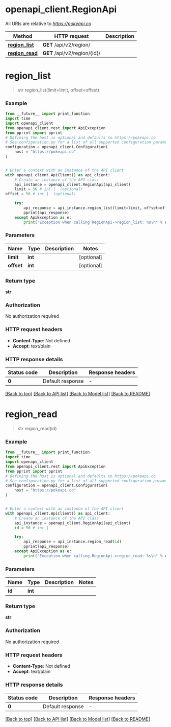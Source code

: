 # openapi_client.RegionApi

All URIs are relative to *https://pokeapi.co*

Method | HTTP request | Description
------------- | ------------- | -------------
[**region_list**](RegionApi.md#region_list) | **GET** /api/v2/region/ | 
[**region_read**](RegionApi.md#region_read) | **GET** /api/v2/region/{id}/ | 


# **region_list**
> str region_list(limit=limit, offset=offset)



### Example

```python
from __future__ import print_function
import time
import openapi_client
from openapi_client.rest import ApiException
from pprint import pprint
# Defining the host is optional and defaults to https://pokeapi.co
# See configuration.py for a list of all supported configuration parameters.
configuration = openapi_client.Configuration(
    host = "https://pokeapi.co"
)


# Enter a context with an instance of the API client
with openapi_client.ApiClient() as api_client:
    # Create an instance of the API class
    api_instance = openapi_client.RegionApi(api_client)
    limit = 56 # int |  (optional)
offset = 56 # int |  (optional)

    try:
        api_response = api_instance.region_list(limit=limit, offset=offset)
        pprint(api_response)
    except ApiException as e:
        print("Exception when calling RegionApi->region_list: %s\n" % e)
```

### Parameters

Name | Type | Description  | Notes
------------- | ------------- | ------------- | -------------
 **limit** | **int**|  | [optional] 
 **offset** | **int**|  | [optional] 

### Return type

**str**

### Authorization

No authorization required

### HTTP request headers

 - **Content-Type**: Not defined
 - **Accept**: text/plain

### HTTP response details
| Status code | Description | Response headers |
|-------------|-------------|------------------|
**0** | Default response |  -  |

[[Back to top]](#) [[Back to API list]](../README.md#documentation-for-api-endpoints) [[Back to Model list]](../README.md#documentation-for-models) [[Back to README]](../README.md)

# **region_read**
> str region_read(id)



### Example

```python
from __future__ import print_function
import time
import openapi_client
from openapi_client.rest import ApiException
from pprint import pprint
# Defining the host is optional and defaults to https://pokeapi.co
# See configuration.py for a list of all supported configuration parameters.
configuration = openapi_client.Configuration(
    host = "https://pokeapi.co"
)


# Enter a context with an instance of the API client
with openapi_client.ApiClient() as api_client:
    # Create an instance of the API class
    api_instance = openapi_client.RegionApi(api_client)
    id = 56 # int | 

    try:
        api_response = api_instance.region_read(id)
        pprint(api_response)
    except ApiException as e:
        print("Exception when calling RegionApi->region_read: %s\n" % e)
```

### Parameters

Name | Type | Description  | Notes
------------- | ------------- | ------------- | -------------
 **id** | **int**|  | 

### Return type

**str**

### Authorization

No authorization required

### HTTP request headers

 - **Content-Type**: Not defined
 - **Accept**: text/plain

### HTTP response details
| Status code | Description | Response headers |
|-------------|-------------|------------------|
**0** | Default response |  -  |

[[Back to top]](#) [[Back to API list]](../README.md#documentation-for-api-endpoints) [[Back to Model list]](../README.md#documentation-for-models) [[Back to README]](../README.md)

